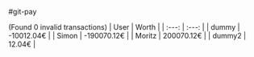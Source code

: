 #git-pay

(Found 0 invalid transactions)
| User | Worth |
| :---: | :---: |
| dummy | -10012.04€ |
| Simon | -190070.12€ |
| Moritz | 200070.12€ |
| dummy2 | 12.04€ |
